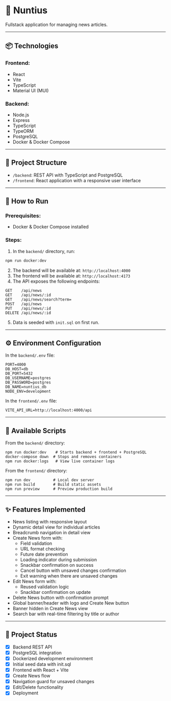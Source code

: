 # 📰 **Nuntius**

Fullstack application for managing news articles.

---

## 📦 **Technologies**
### **Frontend:**
- React
- Vite
- TypeScript
- Material UI (MUI)
### **Backend:**
- Node.js
- Express
- TypeScript
- TypeORM
- PostgreSQL
- Docker & Docker Compose

---

## 📁 **Project Structure**
- `/backend`: REST API with TypeScript and PostgreSQL
- `/frontend`: React application with a responsive user interface

---

## 🚀 **How to Run**
### Prerequisites:
- Docker & Docker Compose installed

### Steps:
1. In the `backend/` directory, run:
```bash
npm run docker:dev
```
2. The backend will be available at:
```http://localhost:4000```
3. The frontend will be available at:
```http://localhost:4173```
4. The API exposes the following endpoints:
```
GET    /api/news
GET    /api/news/:id
GET    /api/news/search?term=
POST   /api/news
PUT    /api/news/:id
DELETE /api/news/:id
```
5. Data is seeded with `init.sql` on first run.

---

## ⚙️ **Environment Configuration**
In the `backend/.env` file:
```
PORT=4000
DB_HOST=db
DB_PORT=5432
DB_USERNAME=postgres
DB_PASSWORD=postgres
DB_NAME=nuntius_db
NODE_ENV=development
```

In the `frontend/.env` file:
```
VITE_API_URL=http://localhost:4000/api
```

---

## 🧪 **Available Scripts**
From the `backend/` directory:
```
npm run docker:dev    # Starts backend + frontend + PostgreSQL
docker-compose down  # Stops and removes containers
npm run docker:logs   # View live container logs
```

From the `frontend/` directory:
```
npm run dev          # Local dev server
npm run build        # Build static assets
npm run preview      # Preview production build
```

---

## ✨ **Features Implemented**
- News listing with responsive layout
- Dynamic detail view for individual articles
- Breadcrumb navigation in detail view
- Create News form with:
  - Field validation
  - URL format checking
  - Future date prevention
  - Loading indicator during submission
  - Snackbar confirmation on success
  - Cancel button with unsaved changes confirmation
  - Exit warning when there are unsaved changes
- Edit News form with:
  - Reused validation logic
  - Snackbar confirmation on update
- Delete News button with confirmation prompt
- Global banner/header with logo and Create New button
- Banner hidden in Create News view
- Search bar with real-time filtering by title or author

---

## 📌 **Project Status**
- [x] Backend REST API
- [x] PostgreSQL integration
- [x] Dockerized development environment
- [x] Initial seed data with init.sql
- [x] Frontend with React + Vite
- [x] Create News flow
- [x] Navigation guard for unsaved changes
- [x] Edit/Delete functionality
- [x] Deployment